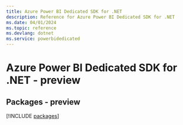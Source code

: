 ```yaml
---
title: Azure Power BI Dedicated SDK for .NET
description: Reference for Azure Power BI Dedicated SDK for .NET
ms.date: 04/01/2024
ms.topic: reference
ms.devlang: dotnet
ms.service: powerbidedicated
---
```

# Azure Power BI Dedicated SDK for .NET - preview
## Packages - preview
[!INCLUDE [packages](power-bi-dedicated-index.md)]